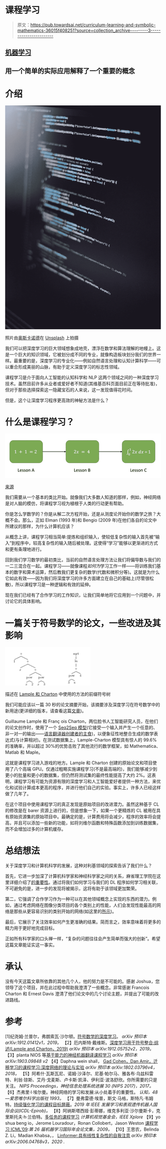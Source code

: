# 课程学习

> 原文：<https://pub.towardsai.net/curriculum-learning-and-symbolic-mathematics-36015f408251?source=collection_archive---------3----------------------->

## [机器学习](https://towardsai.net/p/category/machine-learning)

## 用一个简单的实际应用解释了一个重要的概念

# 介绍

![](img/ade29e498236829cad650278a4b81dbe.png)

照片由[奥斯卡诺德](https://unsplash.com/@furbee?utm_source=medium&utm_medium=referral)在 [Unsplash](https://unsplash.com?utm_source=medium&utm_medium=referral) 上拍摄

我们可以把深度学习的巨大领域想象成地壳，漂浮在数学和算法理解的地幔上。这是一个巨大的知识领域，它被划分成不同的专业，就像构造板块划分我们的世界一样。最重要的是，深度学习的专业化——例如自然语言处理和认知计算科学——可以重合形成美丽的山脉，有助于定义深度学习的标志性领域。

课程学习是介于面向人工智能的认知科学和 NLP 这两个领域之间的一种深度学习技术。虽然目前许多从业者或爱好者不知道(其维基百科页面目前正在等待批准)，但对于那些选择探索这一隐藏宝石的人来说，这一发现值得花时间。

但是，这个让深度学习程序更高效的神秘方法是什么？

# 什么是课程学习？

![](img/99dd83654e94c27d80e1069d381d9663.png)

[来源](https://medium.com/@pprocks/curriculum-learning-654aa6423abd)

我们需要从一个基本的类比开始。就像我们大多数人知道的那样，例如，神经网络是对人脑的模仿，将课程学习视为植根于人类的行动更有帮助。

你是怎么学数学的？你是从解二次方程开始，还是从测度论开始你的数学之旅？大概不会。那么，正如 Elman (1993 年)和 Bengio (2009 年)在他们各自的论文中所建议的那样，为什么计算机应该？

从概念上讲，课程学习相当简单:提炼和组织输入，使较低复杂性的输入首先被“输入”到程序中，较高复杂性的输入随后被处理。这使得“学习”能够以更渐进的方式和更有条理地进行。

回到我们学习数学的最初类比，当前的自然语言处理方法让我们将偏导数与我们的一二三混合在一起。课程学习——就像课程*如何为*学习工作一样——将训练我们基本的数字和算术运算，然后教我们更复杂的数学(代数和微积分等)。这就是为什么它如此有效——因为我们将深度学习的许多方面建立在自己的基础上(尽管很松散)，所以课程学习是一种逻辑和有效的延伸。

现在我们已经有了合作学习的工作知识，让我们简单地将它应用到一个问题中，并讨论它的具体影响。

# **一篇关于符号数学的论文，一些改进及其影响**

![](img/4f475caf5002aed6092d856ab28e6b17.png)

描述在 [Lample 和 Charton](https://arxiv.org/abs/1912.01412) 中使用的方法的前缀符号树

我们可能应该以一篇 30 秒的论文摘要开始，该摘要涉及深度学习在符号数学中的新用途(更详细的版本，请查看这篇[文章](https://towardsdatascience.com/deep-learning-for-symbolic-mathematics-5830b22063d0))。

Guillaume Lample 和 Franç ois Charton，两位脸书人工智能研究人员，在他们的论文创作时，使用了一个 [Seq2Seq 模型](https://google.github.io/seq2seq/)(它接受一个输入并产生一个任意的、非一对一的输出——[语言翻译器创建者的主食](https://towardsdatascience.com/understanding-encoder-decoder-sequence-to-sequence-model-679e04af4346))，以便象征性地整合生成的数学表达式(与计算相对)。在测试数据集上，Lample-Charton 模型具有惊人的 99.6%的准确率，并以超过 30%的优势击败了其他流行的数学框架，如 Mathematica、Matlab 和 Maple。

这就是课程学习进入游戏的地方。Lample 和 Charton 创建的原始论文和项目使用了八个高端 GPU。仅通过粗略实施课程学习(不是最高端的)，我们能够减少到更小的批量和更小的数据集，但仍然将测试集的最终性能提高了大约 2%。这表明，课程学习有可能为资源有限的深度学习和人工智能爱好者提供一种方法，来优化和试验计算成本更高的程序，并进行他们自己的实验。事实上，许多人已经这样做了几年了。

在这个项目中使用课程学习的真正发现是原始项目的改进潜力。虽然这种基于 CL 的修改是在 barer 资源上进行的，但是想象一下，如果一个更精炼的 CL 被用在具有原始资源集的原始项目中。最确定的是，计算费用将会减少，程序的效率将会提高，并且可以添加一些新的功能，如将刘维尔函数和特殊函数添加到训练数据集，而不会增加过多的计算机缓存。

# 总结想法

关于深度学习和计算机科学的发展，这种对利基领域的探索告诉了我们什么？

首先，它进一步加深了计算机科学家和神经科学家之间的关系，麻省理工学院在这里详细介绍了[的重要性](https://news.mit.edu/2017/explained-neural-networks-deep-learning-0414)。通过将我们如何学习与我们的 DL 程序如何学习相关联，不可避免的是，进一步的发现将被揭示，这将有助于该领域更加繁荣。

第二，它强调了合作学习作为一种可以在其他领域概念上实现的东西的潜力。例如，通过考虑网络在图像分类项目的各个类别上的性能，人们会发现性能最高的网络是那些从更容易识别的类别开始的网络(如这里的[所示](https://towardsdatascience.com/how-to-improve-your-network-performance-by-using-curriculum-learning-3471705efab4))。

最后，它展示了关注效率如何产生更准确的结果。简而言之，效率意味着将更多的精力用于更好地完成目标。

正如所有科学家的口头禅一样，“复杂的问题往往会产生简单而强大的创新”。希望这篇文章能证实这一事实。

# 承认

没有今天这篇文章所依靠的其他几个人，他的努力是不可能的。感谢 Joshua，您领导了这个项目，并在此过程中帮助我澄清了一些概念。非常感谢 Francois Charton 和 Ernest Davis 澄清了他们论文中的几个讨论主题，并提出了可能的改进路线。

# 参考

[1]纪尧姆·兰普尔，弗朗索瓦·沙尔顿。[符号数学的深度学习](https://arxiv.org/abs/1912.01412?utm_source=feedburner&utm_medium=feed&utm_campaign=Feed%253A+arxiv%252FQSXk+%2528ExcitingAds%2521+cs+updates+on+arXiv.org%2529)。 *arXiv 预印本 arXiv:1912.01412v1，2019。* 【2】厄内斯特·戴维斯。[深度学习用于符号整合:综述(Lample and Charton，2019)](https://arxiv.org/abs/1912.05752) *arXiv 预印本 arXiv:1912.05752v2，2019。*
【3】planta NIOS 等[基于能力的神经机器翻译课程学习](https://arxiv.org/abs/1903.09848) *arXiv 预印本 arXiv:1903.09848 v2* 【4】Daphna wein shall， [Gad Cohen，Dan Amir。迁移学习的课程学习:深度网络的理论与实验](https://arxiv.org/abs/1802.03796) *arXiv 预印本 arXiv:1802.03796v4，2018。*
【5】阿希什·瓦斯瓦尼、诺姆·沙泽尔、尼基·帕尔马、雅各布·乌兹科雷特、利翁·琼斯、艾丹·戈麦斯、卢卡斯·凯泽、伊利亚·波洛舒欣。你所需要的只是关注。 *NIPS Proceedings，神经信息处理系统进展 30 (NIPS 2017)，2017。*
【6】杰弗里·l·埃尔曼。神经网络的学习和发展:从小处着手的重要性。 *认知，48 —爱思唯尔科学出版社 1993。*
【7】曼弗雷德·埃普，斯文·马格，斯特凡·韦姆特。[持续强化学习的课程目标屏蔽](https://arxiv.org/abs/1809.06146)。*2019 年 IEEE 发展学习和表观遗传机器人国际会议(ICDL-Epirob)。*
【8】阿纳斯塔西娅·彭蒂娜，维克多利亚·沙尔曼斯卡，克里斯托夫·h·兰伯特。[多任务的课程学习](https://openaccess.thecvf.com/content_cvpr_2015/html/Pentina_Curriculum_Learning_of_2015_CVPR_paper.html) *计算机视觉基金会，IEEE Xplore*
【9】yo shua beng io，Jerome Louradour，Ronan Collobert，Jason Weston [课程学习 ICML’09](https://dl.acm.org/doi/10.1145/1553374.1553380):*第 26 届机器学习国际年会论文集，2009。*
【10】王思农，Belinda Z. Li，Madian Khabsa，， [Linformer:具有线性复杂性的自我注意](https://arxiv.org/abs/2006.04768) *arXiv 预印本 arXiv:2006.04768v3，2020 .*